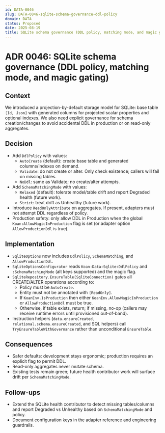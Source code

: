 ```yaml
---
id: DATA-0046
slug: DATA-0046-sqlite-schema-governance-ddl-policy
domain: DATA
status: Proposed
date: 2025-08-19
title: SQLite schema governance (DDL policy, matching mode, and magic gating)
---
```


# ADR 0046: SQLite schema governance (DDL policy, matching mode, and magic gating)

## Context

We introduced a projection-by-default storage model for SQLite: base table `[Id, Json]` with generated columns for projected scalar properties and optional indexes. We also need explicit governance for schema creation/changes to avoid accidental DDL in production or on read-only aggregates.

## Decision

- Add `DdlPolicy` with values:
  - `AutoCreate` (default): create base table and generated columns/indexes on demand.
  - `Validate`: do not create or alter. Only check existence; callers will fail on missing tables.
  - `NoDdl`: same as Validate; no create/alter attempts.
- Add `SchemaMatchingMode` with values:
  - `Relaxed` (default): tolerate model/table drift and report Degraded health (future work).
  - `Strict`: treat drift as Unhealthy (future work).
- Introduce `ReadOnlyAttribute` on aggregates. If present, adapters must not attempt DDL regardless of policy.
- Production safety: only allow DDL in Production when the global `Koan:AllowMagicInProduction` flag is set (or adapter option `AllowProductionDdl` is true).

## Implementation

- `SqliteOptions` now includes `DdlPolicy`, `SchemaMatching`, and `AllowProductionDdl`.
- `SqliteOptionsConfigurator` reads `Koan:Data:Sqlite:DdlPolicy` and `:SchemaMatchingMode` (alt keys supported) and the magic flag.
- `SqliteRepository.EnsureTable(SqliteConnection)` gates all CREATE/ALTER operations according to:
  - Policy must be `AutoCreate`.
  - Entity must not be annotated with `[ReadOnly]`.
  - If `KoanEnv.IsProduction` then either `KoanEnv.AllowMagicInProduction` or `AllowProductionDdl` must be true.
  - Otherwise, if table exists, return; if missing, no-op (callers may receive runtime errors until provisioned out-of-band).
- Instruction helpers (`data.ensureCreated`, `relational.schema.ensureCreated`, and SQL helpers) call `TryEnsureTableWithGovernance` rather than unconditional `EnsureTable`.

## Consequences

- Safer defaults: development stays ergonomic; production requires an explicit flag to permit DDL.
- Read-only aggregates never mutate schema.
- Existing tests remain green; future health contributor work will surface drift per `SchemaMatchingMode`.

## Follow-ups

- Extend the SQLite health contributor to detect missing tables/columns and report Degraded vs Unhealthy based on `SchemaMatchingMode` and policy.
- Document configuration keys in the adapter reference and engineering guardrails.
